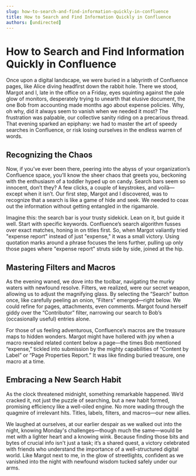 ```yaml
---
slug: how-to-search-and-find-information-quickly-in-confluence
title: How to Search and Find Information Quickly in Confluence
authors: [undirected]
---
```


# How to Search and Find Information Quickly in Confluence

Once upon a digital landscape, we were buried in a labyrinth of Confluence pages, like Alice diving headfirst down the rabbit hole. There we stood, Margot and I, late in the office on a Friday, eyes squinting against the pale glow of monitors, desperately trying to unearth that elusive document, the one Bob from accounting made months ago about expense policies. Why, oh why, did it always seem to vanish when we needed it most? The frustration was palpable, our collective sanity riding on a precarious thread. That evening sparked an epiphany: we had to master the art of speedy searches in Confluence, or risk losing ourselves in the endless warren of words.

## Recognizing the Chaos

Now, if you’ve ever been there, peering into the abyss of your organization’s Confluence space, you’ll know the sheer chaos that greets you, beckoning with the enthusiasm of a toddler hyped up on candy. Search bars seem so innocent, don’t they? A few clicks, a couple of keystrokes, and voilà—except when it isn’t. Our first step, Margot and I discovered, was to recognize that a search is like a game of hide and seek. We needed to coax out the information without getting entangled in the rigamarole.

Imagine this: the search bar is your trusty sidekick. Lean on it, but guide it well. Start with specific keywords. Confluence’s search algorithm fusses over exact matches, honing in on titles first. So, when Margot valiantly tried "expense report" instead of just "expense," it was a small victory. Using quotation marks around a phrase focuses the lens further, pulling up only those pages where "expense report" struts side by side, joined at the hip.

## Mastering Filters and Macros

As the evening waned, we dove into the toolbar, navigating the murky waters with newfound resolve. Filters, we realized, were our secret weapon, allowing us to adjust the magnifying glass. By selecting the “Search” button once, like carefully peeling an onion, “Filters” emerged—right below. We could refine for pages, attachments, even comments. Margot found herself giddy over the “Contributor” filter, narrowing our search to Bob’s (occasionally useful) entries alone.

For those of us feeling adventurous, Confluence’s macros are the treasure maps to hidden wonders. Margot might have hollered with joy when a macro revealed related content below a page—the times Bob mentioned “expense,” tickled into submission by the mighty capabilities of “Content by Label” or “Page Properties Report.” It was like finding buried treasure, one macro at a time.

## Embracing a New Search Habit

As the clock threatened midnight, something remarkable happened. We’d cracked it, not just the puzzle of searching, but a new habit formed, promising efficiency like a well-oiled engine. No more wading through the quagmire of irrelevant hits. Titles, labels, filters, and macros—our new allies. 

We laughed at ourselves, at our earlier despair as we walked out into the night, knowing Monday's challenges—though much the same—would be met with a lighter heart and a knowing wink. Because finding those bits and bytes of crucial info isn't just a task; it’s a shared quest, a victory celebrated with friends who understand the importance of a well-structured digital world. Like Margot next to me, in the glow of streetlights, confident as we vanished into the night with newfound wisdom tucked safely under our arms.